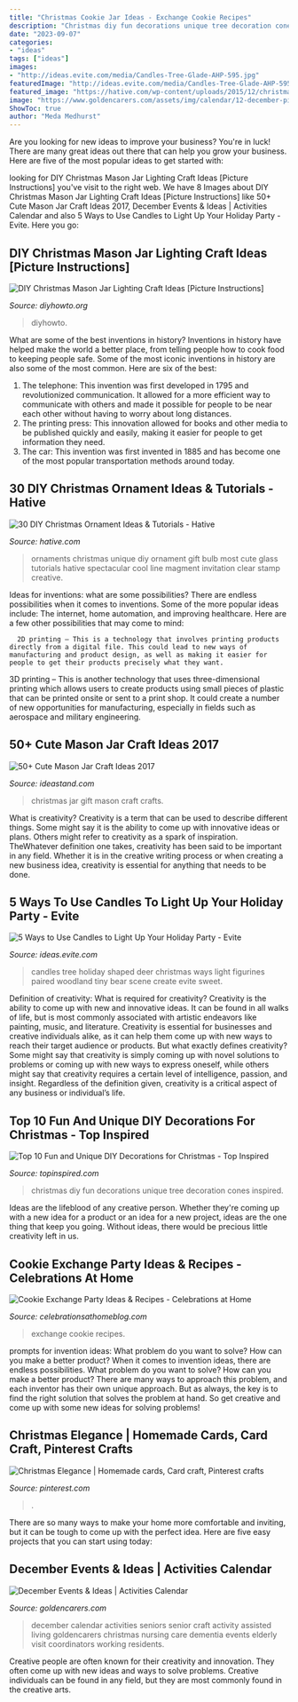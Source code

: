 ```yaml
---
title: "Christmas Cookie Jar Ideas - Exchange Cookie Recipes"
description: "Christmas diy fun decorations unique tree decoration cones inspired"
date: "2023-09-07"
categories:
- "ideas"
tags: ["ideas"]
images:
- "http://ideas.evite.com/media/Candles-Tree-Glade-AHP-595.jpg"
featuredImage: "http://ideas.evite.com/media/Candles-Tree-Glade-AHP-595.jpg"
featured_image: "https://hative.com/wp-content/uploads/2015/12/christmas-ornaments/20-diy-christmas-ornaments-ideas-tutorials.jpg"
image: "https://www.goldencarers.com/assets/img/calendar/12-december-pinterest.jpg"
ShowToc: true
author: "Meda Medhurst"
---
```



Are you looking for new ideas to improve your business? You're in luck! There are many great ideas out there that can help you grow your business. Here are five of the most popular ideas to get started with:

	

		
looking for DIY Christmas Mason Jar Lighting Craft Ideas [Picture Instructions] you've visit to the right web. We have 8 Images about DIY Christmas Mason Jar Lighting Craft Ideas [Picture Instructions] like 50+ Cute Mason Jar Craft Ideas 2017, December Events &amp; Ideas | Activities Calendar and also 5 Ways to Use Candles to Light Up Your Holiday Party - Evite. Here you go:
		
    
## DIY Christmas Mason Jar Lighting Craft Ideas [Picture Instructions]

<img loading=lazy src="https://www.diyhowto.org/wp-content/uploads/DIYHowto-DIY-Christmas-Mason-Jar-Lights-Craft-Ideas-08.jpg" onerror="this.onerror=null;this.src='https://tse2.mm.bing.net/th?id=OIP.4QMsST2Wdf7vKYot7vtJkAHaOX&amp;pid=15.1';" alt="DIY Christmas Mason Jar Lighting Craft Ideas [Picture Instructions]">

_Source: diyhowto.org_

>diyhowto. 

	

What are some of the best inventions in history?
Inventions in history have helped make the world a better place, from telling people how to cook food to keeping people safe. Some of the most iconic inventions in history are also some of the most common. Here are six of the best: 
1. The telephone: This invention was first developed in 1795 and revolutionized communication. It allowed for a more efficient way to communicate with others and made it possible for people to be near each other without having to worry about long distances. 
2. The printing press: This innovation allowed for books and other media to be published quickly and easily, making it easier for people to get information they need. 
3. The car: This invention was first invented in 1885 and has become one of the most popular transportation methods around today.

    
## 30 DIY Christmas Ornament Ideas &amp; Tutorials - Hative

<img loading=lazy src="https://hative.com/wp-content/uploads/2015/12/christmas-ornaments/20-diy-christmas-ornaments-ideas-tutorials.jpg" onerror="this.onerror=null;this.src='https://tse4.mm.bing.net/th?id=OIP.N2zwppPRqNcSmszVyjm85QHaLG&amp;pid=15.1';" alt="30 DIY Christmas Ornament Ideas &amp; Tutorials - Hative">

_Source: hative.com_

>ornaments christmas unique diy ornament gift bulb most cute glass tutorials hative spectacular cool line magment invitation clear stamp creative. 

	

Ideas for inventions: what are some possibilities?
There are endless possibilities when it comes to inventions. Some of the more popular ideas include:
The internet, home automation, and improving healthcare. Here are a few other possibilities that may come to mind: 

      2D printing – This is a technology that involves printing products directly from a digital file. This could lead to new ways of manufacturing and product design, as well as making it easier for people to get their products precisely what they want.
3D printing – This is another technology that uses three-dimensional printing which allows users to create products using small pieces of plastic that can be printed onsite or sent to a print shop. It could create a number of new opportunities for manufacturing, especially in fields such as aerospace and military engineering.

    
## 50+ Cute Mason Jar Craft Ideas 2017

<img loading=lazy src="http://ideastand.com/wp-content/uploads/2014/02/mason-jar-crafts/christmas-food-gift-13.jpg" onerror="this.onerror=null;this.src='https://tse1.mm.bing.net/th?id=OIP.IOWvQxpGKOKAEkRgncZulQHaHa&amp;pid=15.1';" alt="50+ Cute Mason Jar Craft Ideas 2017">

_Source: ideastand.com_

>christmas jar gift mason craft crafts. 

	

What is creativity?
Creativity is a term that can be used to describe different things. Some might say it is the ability to come up with innovative ideas or plans. Others might refer to creativity as a spark of inspiration. TheWhatever definition one takes, creativity has been said to be important in any field. Whether it is in the creative writing process or when creating a new business idea, creativity is essential for anything that needs to be done.

    
## 5 Ways To Use Candles To Light Up Your Holiday Party - Evite

<img loading=lazy src="http://ideas.evite.com/media/Candles-Tree-Glade-AHP-595.jpg" onerror="this.onerror=null;this.src='https://tse2.mm.bing.net/th?id=OIP.xFrOgArg9cEZNYV35PnHhQHaLH&amp;pid=15.1';" alt="5 Ways to Use Candles to Light Up Your Holiday Party - Evite">

_Source: ideas.evite.com_

>candles tree holiday shaped deer christmas ways light figurines paired woodland tiny bear scene create evite sweet. 

	

Definition of creativity: What is required for creativity?
Creativity is the ability to come up with new and innovative ideas. It can be found in all walks of life, but is most commonly associated with artistic endeavors like painting, music, and literature. Creativity is essential for businesses and creative individuals alike, as it can help them come up with new ways to reach their target audience or products. But what exactly defines creativity? Some might say that creativity is simply coming up with novel solutions to problems or coming up with new ways to express oneself, while others might say that creativity requires a certain level of intelligence, passion, and insight. Regardless of the definition given, creativity is a critical aspect of any business or individual’s life.

    
## Top 10 Fun And Unique DIY Decorations For Christmas - Top Inspired

<img loading=lazy src="https://www.topinspired.com/wp-content/uploads/2013/11/diy-fun-unique-christmas-decoration_01.jpg" onerror="this.onerror=null;this.src='https://tse4.mm.bing.net/th?id=OIP.1XQzyHYZjsJph3ReqDbV8QHaKy&amp;pid=15.1';" alt="Top 10 Fun and Unique DIY Decorations for Christmas - Top Inspired">

_Source: topinspired.com_

>christmas diy fun decorations unique tree decoration cones inspired. 

	

Ideas are the lifeblood of any creative person. Whether they're coming up with a new idea for a product or an idea for a new project, ideas are the one thing that keep you going. Without ideas, there would be precious little creativity left in us.

    
## Cookie Exchange Party Ideas &amp; Recipes - Celebrations At Home

<img loading=lazy src="http://celebrationsathomeblog.com/wp-content/uploads/2017/11/cookie-exchange-cookies-on-pedestal.jpg" onerror="this.onerror=null;this.src='https://tse1.mm.bing.net/th?id=OIP.yN67Xa3lhw6GoCjOM_qnpwHaLH&amp;pid=15.1';" alt="Cookie Exchange Party Ideas &amp; Recipes - Celebrations at Home">

_Source: celebrationsathomeblog.com_

>exchange cookie recipes. 

	

prompts for invention ideas: What problem do you want to solve? How can you make a better product?
When it comes to invention ideas, there are endless possibilities. What problem do you want to solve? How can you make a better product? There are many ways to approach this problem, and each inventor has their own unique approach. But as always, the key is to find the right solution that solves the problem at hand. So get creative and come up with some new ideas for solving problems!

    
## Christmas Elegance | Homemade Cards, Card Craft, Pinterest Crafts

<img loading=lazy src="https://i.pinimg.com/736x/7b/f3/a5/7bf3a554180eaae58c5eef17cb79f6f7--pinterest-crafts-craft-cards.jpg" onerror="this.onerror=null;this.src='https://tse1.mm.bing.net/th?id=OIP.KI4leeF3rzYl2BcP-bNgeAHaJ3&amp;pid=15.1';" alt="Christmas Elegance | Homemade cards, Card craft, Pinterest crafts">

_Source: pinterest.com_

>. 

	

There are so many ways to make your home more comfortable and inviting, but it can be tough to come up with the perfect idea. Here are five easy projects that you can start using today: 

    
## December Events &amp; Ideas | Activities Calendar

<img loading=lazy src="https://www.goldencarers.com/assets/img/calendar/12-december-pinterest.jpg" onerror="this.onerror=null;this.src='https://tse1.mm.bing.net/th?id=OIP.8xO4TywZTM_MfOcrDKGxqQHaMP&amp;pid=15.1';" alt="December Events &amp; Ideas | Activities Calendar">

_Source: goldencarers.com_

>december calendar activities seniors senior craft activity assisted living goldencarers christmas nursing care dementia events elderly visit coordinators working residents. 

	

Creative people are often known for their creativity and innovation. They often come up with new ideas and ways to solve problems. Creative individuals can be found in any field, but they are most commonly found in the creative arts.

